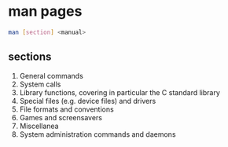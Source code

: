 # man pages

```bash
man [section] <manual>
```


## sections

1. General commands
2. System calls
3. Library functions, covering in particular the C standard library
4. Special files (e.g. device files) and drivers
5. File formats and conventions
6. Games and screensavers
7. Miscellanea
8. System administration commands and daemons

